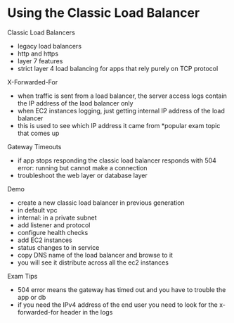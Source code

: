 # Using the Classic Load Balancer

Classic Load Balancers
- legacy load balancers
- http and https
- layer 7 features
- strict layer 4 load balancing for apps that rely purely on TCP protocol

X-Forwarded-For
- when traffic is sent from a load balancer, the server access logs contain the IP address of the laod balancer only
- when EC2 instances logging, just getting internal IP address of the load balancer
- this is used to see which IP address it came from
*popular exam topic that comes up

Gateway Timeouts
- if app stops responding the classic load balancer responds with 504 error: running but cannot make a connection
- troubleshoot the web layer or database layer

Demo
- create a new classic load balancer in previous generation
- in default vpc
- internal: in a private subnet
- add listener and protocol
- configure health checks
- add EC2 instances
- status changes to in service
- copy DNS name of the load balancer and browse to it
- you will see it distribute across all the ec2 instances

Exam Tips
- 504 error means the gateway has timed out and you have to trouble the app or db
- if you need the IPv4 address of the end user you need to look for the x-forwarded-for header in the logs